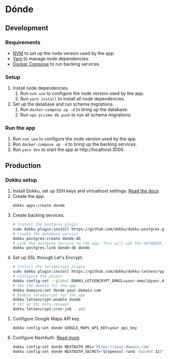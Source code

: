 # Dónde

## Development

### Requirements

- [NVM](https://github.com/nvm-sh/nvm) to set up the node version used by the app.
- [Yarn](https://yarnpkg.com/) to manage node dependencies.
- [Docker Compose](https://docs.docker.com/compose/) to run backing services.

### Setup

1. Install node dependencies.
   1. Run `nvm use` to configure the node version used by the app.
   2. Run `yarn install` to install all node dependencies.
2. Set up the database and run schema migrations.
   1. Run `docker-compose up -d` to bring up the database.
   2. Run `npx prisma db push` to run all schema migrations.

### Run the app

1. Run `nvm use` to configure the node version used by the app.
2. Run `docker-compose up -d` to bring up the backing services.
3. Run `yarn dev` to start the app at http://localhost:3000.

## Production

### Dokku setup

1. Install Dokku, set up SSH keys and virtualhost settings. [Read the docs](https://dokku.com/docs/getting-started/installation/).
2. Create the app.
   ```sh
   dokku apps:create donde
   ```
3. Create backing services.
   ```sh
   # Install the postgres plugin
   sudo dokku plugin:install https://github.com/dokku/dokku-postgres.git
   # Create the database service
   dokku postgres:create donde-db
   # Link the database service to the app. This will set the DATABASE_URL env config in the app.
   dokku postgres:link donde-db donde
   ```
4. Set up SSL through Let's Encrypt.
   ```sh
   # Install the letsencrypt plugin
   sudo dokku plugin:install https://github.com/dokku/dokku-letsencrypt.git
   # Configure the plugin
   dokku config:set --global DOKKU_LETSENCRYPT_EMAIL=your-email@your.domain.com
   # Set the domain for the app
   dokku domains:set donde your.domain.com
   # Enable letsencrypt for the app
   dokku letsencrypt:enable donde
   # Set up SSL auto-renewal
   dokku letsencrypt:cron-job --add
   ```
5. Configure Google Maps API key.
   ```sh
   dokku config:set donde GOOGLE_MAPS_API_KEY=your_api_key
   ```
6. Configure NextAuth. [Read more](https://next-auth.js.org/configuration/options).
   ```sh
   dokku config:set donde NEXTAUTH_URL='https://your.domain.com'
   dokku config:set donde NEXTAUTH_SECRET="$(openssl rand -base64 32)"
   ```
